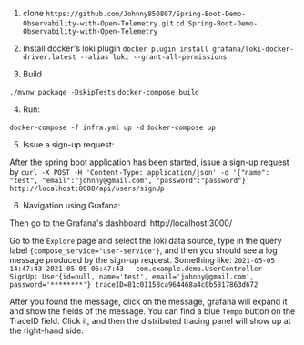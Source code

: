 1. clone
`https://github.com/Johnny850807/Spring-Boot-Demo-Observability-with-Open-Telemetry.git`
`cd Spring-Boot-Demo-Observability-with-Open-Telemetry`

2. Install docker's loki plugin
`docker plugin install grafana/loki-docker-driver:latest --alias loki --grant-all-permissions`

3. Build

`./mvnw package -DskipTests`
`docker-compose build`

4. Run:

`docker-compose -f infra.yml up -d`
`docker-compose up`

5. Issue a sign-up request:

After the spring boot application has been started, issue a sign-up request by 
`curl -X POST -H 'Content-Type: application/json' -d '{"name": "test", "email":"johnny@gmail.com", "password":"password"}' http://localhost:8080/api/users/signUp`

6. Navigation using Grafana:

Then go to the Grafana's dashboard: http://localhost:3000/

Go to the `Explore` page and select the loki data source, 
type in the query label `{compose_service="user-service"}`, 
and then you should see a log message produced by the sign-up request. Something like:
`2021-05-05 14:47:43 2021-05-05 06:47:43 - com.example.demo.UserController - SignUp: User{id=null, name='test', email='johnny@gmail.com', password='********'} traceID=81c01158ca964468a4c0b5817863d672`

After you found the message, click on the message, grafana will expand it and show the fields of the message.
You can find a blue `Tempo` button on the TraceID field. Click it, and then the distributed tracing panel will show up at the right-hand side.

